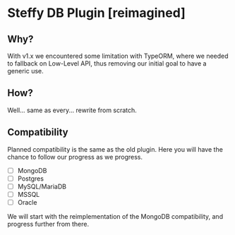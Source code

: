 # Steffy DB Plugin [reimagined]

## Why?

With v1.x we encountered some limitation with TypeORM, where we needed to fallback on Low-Level API, thus removing our initial goal to have a generic use.

## How?

Well... same as every... rewrite from scratch.

## Compatibility

Planned compatibility is the same as the old plugin. Here you will have the chance to follow our progress as we progress.

* [ ] MongoDB
* [ ] Postgres
* [ ] MySQL/MariaDB
* [ ] MSSQL
* [ ] Oracle

We will start with the reimplementation of the MongoDB compatibility, and progress further from there.
